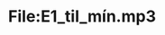 ---
title: File:E1_til_mín.mp3
recording of: til mín
reading speed: slow
speaker: E
license: CC0
---